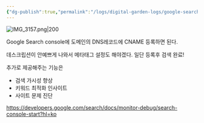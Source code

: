 ```yaml
---
{"dg-publish":true,"permalink":"/logs/digital-garden-logs/google-search-console/","created":"2024-08-24"}
---
```



![IMG_3157.png|200](/img/user/IMG_3157.png)

Google Search console에 도메인의 DNS레코드에 CNAME 등록하면 된다.

데스크립션이 안예쁘게 나와서 메타태그 설정도 해야겠다. 일단 등록후 검색 완료!

추가로 제공해주는 기능은
- 검색 가시성 향상 
- 키워드 최적화 인사이트
- 사이트 문제 진단

https://developers.google.com/search/docs/monitor-debug/search-console-start?hl=ko
